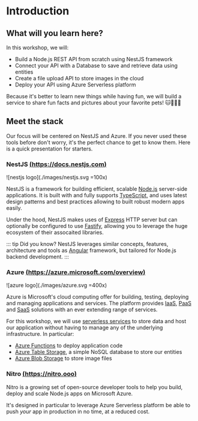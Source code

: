 # Introduction

## What will you learn here?
In this workshop, we will:
- Build a Node.js REST API from scratch using NestJS framework
- Connect your API with a Database to save and retrieve data using entities
- Create a file upload API to store images in the cloud
- Deploy your API using Azure Serverless platform

Because it's better to learn new things while having fun, we will build a service to share fun facts and pictures about your favorite pets! 🐱🐶🐹🐰

## Meet the stack

Our focus will be centered on NestJS and Azure.
If you never used these tools before don't worry, it's the perfect chance to get to know them. Here is a quick presentation for starters.

### NestJS [(https://docs.nestjs.com)](https://docs.nestjs.com) 

![nestjs logo](./images/nestjs.svg =100x)

NestJS is a framework for building efficient, scalable [Node.js](https://nodejs.org) server-side applications. It is built with and fully supports [TypeScript](http://www.typescriptlang.org), and uses latest design patterns and best practices allowing to built robust modern apps easily.

Under the hood, NestJS makes uses of [Express](https://expressjs.com) HTTP server but can optionally be configured to use [Fastify](https://github.com/fastify/fastify), allowing you to leverage the huge ecosystem of their assocaited libraries.

::: tip Did you know?
NestJS leverages similar concepts, features, architecture and tools as [Angular](https://angular.io) framework, but tailored for Node.js backend development.
:::

### Azure [(https://azure.microsoft.com/overview)](https://azure.microsoft.com/overview/what-is-azure/?WT.mc_id=nitrows-event-yolasors)

![azure logo](./images/azure.svg =400x)

Azure is Microsoft's cloud computing offer for building, testing, deploying and managing applications and services. The platform provides [IaaS](https://azure.microsoft.com/overview/what-is-iaas/?WT.mc_id=nitrows-event-yolasors), [PaaS](https://azure.microsoft.com/overview/what-is-paas/?WT.mc_id=nitrows-event-yolasors) and [SaaS](https://azure.microsoft.com/overview/what-is-saas/?WT.mc_id=nitrows-event-yolasors) solutions with an ever extending range of services.

For this workshop, we will use [serverless services](https://azure.microsoft.com/solutions/serverless/?WT.mc_id=nitrows-event-yolasors) to store data and host our application without having to manage any of the underlying infrastructure. In particular:
- [Azure Functions](https://azure.microsoft.com/services/functions/?WT.mc_id=nitrows-event-yolasors) to deploy application code
- [Azure Table Storage](https://azure.microsoft.com/services/storage/tables/?WT.mc_id=nitrows-event-yolasors), a simple NoSQL database to store our entities
- [Azure Blob Storage](https://azure.microsoft.com/services/storage/blobs/?WT.mc_id=nitrows-event-yolasors) to store image files

### Nitro [(https://nitro.ooo)](https://nitro.ooo)

Nitro is a growing set of open-source developer tools to help you build, deploy and scale Node.js apps on Microsoft Azure.

It's designed in particular to leverage Azure Serverless platform be able to push *your* app in production in no time, at a reduced cost.
